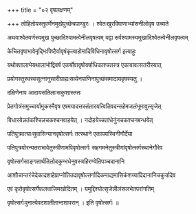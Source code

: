 +++
title = "०२ वृषलक्षणम्"

+++
लोहितोयस्तुवर्णेनमुखेपुच्छेचपाण्डुरः । श्वेतःखुरविषाणाभ्यांसनीलोवृष उच्यते

अथवाश्वेतवर्णस्यमुख पुच्छादिश्यामत्वेनीलवृषत्वम् यद्वा सर्वश्यामस्यमुखादिश्वेतत्वेनीलवृषत्वम्

केचितवृषाभावेमृद्भिःपिष्टैर्वावृषंकृत्वाहोमादिविधिनावृषोत्सर्ग इत्याहुः

यथोक्तालाभेयथालाभोद्विवर्ष एकर्षोवावृषोवर्षाधिकाश्चतस्त्र एकावावत्सतरीस्यात्

प्रयोगस्तुस्वस्वसूत्नानुसारीग्राह्यःसव्येनपाणिनापुच्छंसमादायवृषस्यतु ।

दक्षिणेनाप आदायसतिलाःसकुशास्ततः

प्रेतगोत्रंसमुच्चार्यामुकस्मैवृष एषमयादत्तस्तंतारयत्वितिवदन्सहेमजलंभूमावुत्सृजेत्

विधारयेन्नतंकश्चिन्नचकश्चनवाहयेत् । नदोहयेच्चतांधेनुंनचकश्चनबन्धयेत्

पतिपुत्रवत्याःसुवासिन्यानवृषोत्सर्गः तत्स्थाने एकापयस्विनीगौर्देया

पतिपुत्रयोरन्यतराभावेतुस्त्रीणामपिवृषोत्सर्गः सहगमनेतुस्त्रीणांवृषोत्सर्गस्थानेगौरेव

वृषोत्सर्गसाङ्गतार्थतिलोदकुम्भधेनुवस्त्रहिरण्येतिपञ्चदानानि

आशौचान्तरंचेदेकादशाहेप्राप्नोतितदावृषोत्सर्गादिकमाद्यमासिकंशय्यादिदानानिचकुर्यादेव

एवं कृतेवृषोत्सर्गेफलवाजिमखोदितम् । यमुद्दिश्योत्सृजेन्नीलंसलभेतपरांगतिम्

वृषोत्सर्गःपुनात्येवदशातीतान्दशापरान् । इति वृषोत्सर्गः ॥
